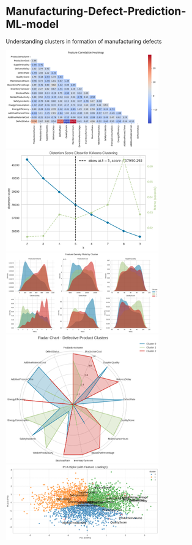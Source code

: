 # Manufacturing-Defect-Prediction-ML-model
Understanding clusters in formation of manufacturing defects

<img src='Correlation Matrix.png' width=400> 
<img src='Distortion Score Elbow for Kmeans Clustering.png' width=400> 
<img src='Feature Density Plot.png' width=400> 
<img src='Radar Chart.png' width=400> 
<img src='PCA BiPlot.png' width=400> 
